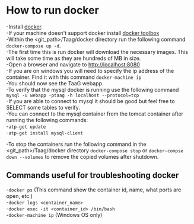 # How to run docker  
-Install [docker](https://www.docker.com/get-started).  
  -If your machine doesn't support docker install [docker toolbox](https://docs.docker.com/toolbox/toolbox_install_windows/)   
-Within the <git_path>/Taag/docker directory run the following command `docker-compose up -d`.  
  -The first time this is run docker will download the necessary images.  This will take some time as they are hundreds of MB in size.  
-Open a browser and navigate to [http://localhost:8080](http://localhost:8080)  
  -If you are on windows you will need to specify the ip address of the container.  Find it with this command `docker-machine ip`  
  -You should now see the TaaG webapp.  
-To verify that the mysql docker is running use the following command `mysql -u webapp -ptaag -h localhost --protocol=tcp`  
  -If you are able to connect to mysql it should be good but feel free to SELECT some tables to verify.  
  -You can connect to the mysql container from the tomcat container after running the following commands:  
    -`atp-get update`  
    -`atp-get install mysql-client`

-To stop the containers run the following command in the <git_path>/Taag/docker directory `docker-compose stop` or `docker-compse down --volumes` to remove the copied volumes after shutdown.  

## Commands useful for troubleshooting docker  
-`docker ps` (This command show the container id, name, what ports are open, etc.)  
-`docker logs <container_name>`  
-`docker exec -it <container_id> /bin/bash`  
-`docker-machine ip` (Windows OS only)  


